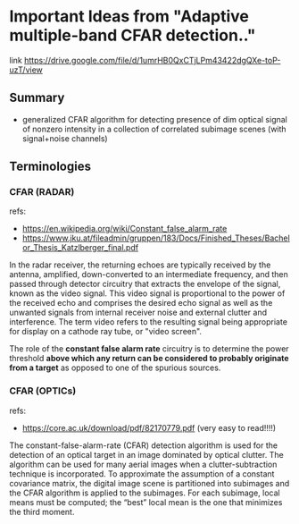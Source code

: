 # Important Ideas from "Adaptive multiple-band CFAR detection.." 
link https://drive.google.com/file/d/1umrHB0QxCTjLPm43422dgQXe-toP-uzT/view 

## Summary

* generalized CFAR algorithm for detecting presence of dim optical signal of nonzero intensity in a collection of correlated subimage scenes (with signal+noise channels)


## Terminologies

### CFAR (RADAR)
refs:
* https://en.wikipedia.org/wiki/Constant_false_alarm_rate
* https://www.jku.at/fileadmin/gruppen/183/Docs/Finished_Theses/Bachelor_Thesis_Katzlberger_final.pdf

In the radar receiver, the returning echoes are typically received by the antenna, amplified, down-converted to an intermediate frequency, and then passed through detector circuitry that extracts the envelope of the signal, known as the video signal. This video signal is proportional to the power of the received echo and comprises the desired echo signal as well as the unwanted signals from internal receiver noise and external clutter and interference. The term video refers to the resulting signal being appropriate for display on a cathode ray tube, or "video screen".

The role of the **constant false alarm rate** circuitry is to determine the power threshold **above which any return can be considered to probably originate from a target** as opposed to one of the spurious sources. 


### CFAR (OPTICs)
refs: 
* https://core.ac.uk/download/pdf/82170779.pdf (very easy to read!!!!)

The constant-false-alarm-rate (CFAR) detection algorithm is used for the detection of an optical target in an image dominated by optical clutter. The algorithm can be used for many aerial images when a clutter-subtraction technique is incorporated. To approximate the assumption of a constant covariance matrix, the digital image scene is partitioned into subimages and the CFAR algorithm is applied to the subimages. For each subimage, local means must be computed; the “best” local mean is the one that minimizes the third moment. 
